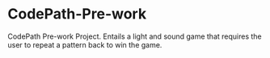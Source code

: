 # CodePath-Pre-work
CodePath Pre-work Project. Entails a light and sound game that requires the user to repeat a pattern back to win the game. 

